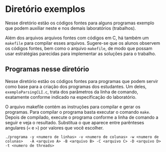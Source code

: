 # Diretório exemplos
Nesse diretório estão os códigos fontes para alguns programas exemplo que podem auxiliar neste e nos demais laboratórios (trabalhos).

Além dos arquivos arquivos fontes com códigos em C, há também um ``makefile`` para compilar esses arquivos. Sugere-se que os alunos observem os códigos fontes, bem como o arquivo ``makefile``, de modo que possam usar estratégias parecidas para implementar as soluções para o trabalho.

## Programas nesse diretório

Nesse diretório estão os códigos fontes para programas que podem servir como base para a criação dos programas dos estudantes. Um deles, ``exemploParsingCLI.c``, trata dos parâmetros da linha de comando, exatamente conforme indicado na especificação do laboratório. 

O arquivo makefile contém as instruções para compilar e gerar os programas. Para compilar o programa basta executar o comando ``make``. Depois de compilado, execute o programa conforme a linha de comando a seguir e veja o resultado. Substitua o que aparece entre parênteses angulares (``<`` e ``>``) por valores que você escolher.


```
./programa -y <numero de linhas> -v <numero de colunas> -w <numero de colunas>   -A <arquivo A> -B <arquivo B> -C <arquivo C> -D <arquivo D> -t <numero de threads>
```
